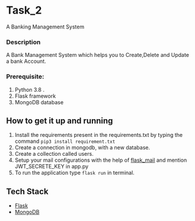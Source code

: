 # Task_2

A Banking Management System

### Description

A Bank Management System which helps you to Create,Delete and Update a bank Account.

### Prerequisite:
1. Python 3.8 .
2. Flask framework
3. MongoDB database

## How to get it up and running
1. Install the requirements present in the requirements.txt by typing the command `pip3 install requirement.txt`                                                      
2. Create a connection in mongodb, with a new database.
3. Create a collection called users.
4. Setup your mail configurations with the help of [flask_mail](https://pythonhosted.org/Flask-Mail/) and mention JWT_SECRETE_KEY in app.py
5. To run the application type `flask run` in terminal.

## Tech Stack
* [Flask](https://flask-doc.readthedocs.io/en/latest)                                                                                                             
* [MongoDB](https://docs.mongodb.com)
